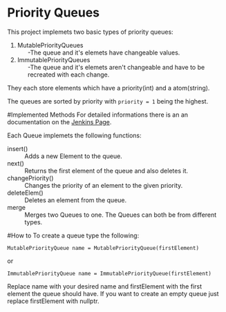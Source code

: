 # Priority Queues
This project implemets two basic types of priority queues:
<ol>
	<li>MutablePriorityQueues
		<ol>-The queue and it's elemets have changeable values.</ol>
	</li>
	<li>ImmutablePriorityQueues
		<ol>-The queue and it's elemets aren't changeable and have to be recreated with each change.</ol>
	</li>
</ol>
They each store elements which have a priority(int) and a atom(string).

The queues are sorted by priority with `priority = 1` being the highest.

#Implemented Methods
For detailed informations there is an an documentation on the [Jenkins Page](https://terraform.cs.hm.edu/jenkins/view/algdat%20PQueues/job/grp08-queues/).

Each Queue implemets the following functions:
<dl>
  <dt>insert()</dt>
  <dd>Adds a new Element to the queue.</dd>

  <dt>next()</dt>
  <dd>Returns the first element of the queue and also deletes it.</dd>
  
  <dt>changePriority()</dt>
  <dd>Changes the priority of an element to the given priority.</dd>
  
  <dt>deleteElem()</dt>
  <dd>Deletes an element from the queue.</dd>
  
  <dt>merge</dt>
  <dd>Merges two Queues to one. The Queues can both be from different types.</dd>
</dl>

#How to
To create a queue type the following:

`MutablePriorityQueue name = MutablePriorityQueue(firstElement)`

or

`ImmutablePriorityQueue name = ImmutablePriorityQueue(firstElement)`

Replace name with your desired name and firstElement with the first element the queue should have. If you want to create an empty queue just replace firstElement with nullptr.